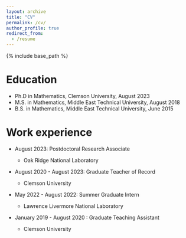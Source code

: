 ```yaml
---
layout: archive
title: "CV"
permalink: /cv/
author_profile: true
redirect_from:
  - /resume
---
```


{% include base_path %}

Education
======
* Ph.D in Mathematics, Clemson University, August 2023
* M.S. in Mathematics, Middle East Technical University, August 2018
* B.S. in Mathematics, Middle East Technical University, June 2015

Work experience
======
* August 2023: Postdoctoral Research Associate
  * Oak Ridge National Laboratory


* August 2020 - August 2023: Graduate Teacher of Record
  * Clemson University


* May 2022 - August 2022: Summer Graduate Intern
  * Lawrence Livermore National Laboratory


* January 2019 - August 2020 : Graduate Teaching Assistant
  * Clemson University

  
<!-- Skills
======
* Skill 1
* Skill 2
  * Sub-skill 2.1
  * Sub-skill 2.2
  * Sub-skill 2.3
* Skill 3

Publications
======
  <ul>{% for post in site.publications reversed %}
    {% include archive-single-cv.html %}
  {% endfor %}</ul>
  
Talks
======
  <ul>{% for post in site.talks reversed %}
    {% include archive-single-talk-cv.html  %}
  {% endfor %}</ul>
  
Teaching
======
  <ul>{% for post in site.teaching reversed %}
    {% include archive-single-cv.html %}
  {% endfor %}</ul>
  
Service and leadership
======
* Currently signed in to 43 different slack teams -->
